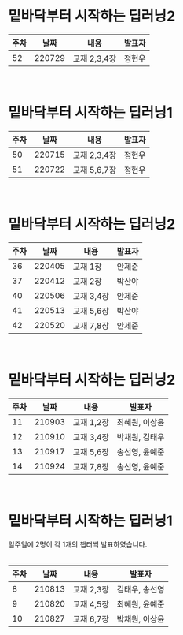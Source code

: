 밑바닥부터 시작하는 딥러닝2
=========
|주차|날짜|내용|발표자|
|------|---|---|---|
|52|220729|교재 2,3,4장|정현우|
<br>


밑바닥부터 시작하는 딥러닝1
=========
|주차|날짜|내용|발표자|
|------|---|---|---|
|50|220715|교재 2,3,4장|정현우|
|51|220722|교재 5,6,7장|정현우|
<br>


밑바닥부터 시작하는 딥러닝2
=========
|주차|날짜|내용|발표자|
|------|---|---|---|
|36|220405|교재 1장|안제준|
|37|220412|교재 2장|박산야|
|40|220506|교재 3,4장|안제준|
|41|220513|교재 5,6장|박산야|
|42|220520|교재 7,8장|안제준|
<br>


밑바닥부터 시작하는 딥러닝2
=========

|주차|날짜|내용|발표자|
|------|---|---|---|
|11|210903|교재 1,2장|최혜원, 이상윤|
|12|210910|교재 3,4장|박채원, 김태우|
|13|210917|교재 5,6장|송선영, 윤예준|
|14|210924|교재 7,8장|송선영, 윤예준|
<br>


밑바닥부터 시작하는 딥러닝1
=========
일주일에 2명이 각 1개의 챕터씩 발표하였습니다. 
<br><br>

|주차|날짜|내용|발표자|
|------|---|---|---|
|8|210813|교재 2,3장|김태우, 송선영|
|9|210820|교재 4,5장|최혜원, 윤예준|
|10|210827|교재 6,7장|박채원, 이상윤|
<br>
